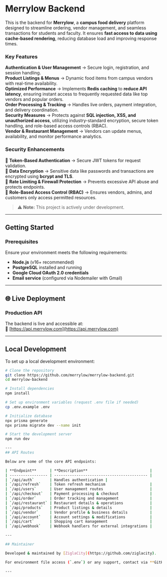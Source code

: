 # Merrylow Backend

This is the backend for **Merrylow**, a **campus food delivery** platform designed to streamline ordering, vendor management, and seamless transactions for students and faculty. It ensures **fast access to data using cache-based rendering**, reducing database load and improving response times.

### **Key Features**

**Authentication & User Management** → Secure login, registration, and session handling.  
 **Product Listings & Menus** → Dynamic food items from campus vendors with real-time availability.  
 **Optimized Performance** → Implements **Redis caching** to **reduce API latency**, ensuring instant access to frequently requested data like top vendors and popular orders.  
 **Order Processing & Tracking** → Handles live orders, payment integration, and delivery coordination.  
 **Security Measures** → Protects against **SQL injection, XSS, and unauthorized access**, utilizing industry-standard encryption, secure token handling, and role-based access controls (RBAC).  
 **Vendor & Restaurant Management** → Vendors can update menus, availability, and monitor performance analytics.

### **Security Enhancements**

🔹 **Token-Based Authentication** → Secure JWT tokens for request validation.  
🔹 **Data Encryption** → Sensitive data like passwords and transactions are encrypted using **bcrypt and TLS**.  
🔹 **Rate Limiting & Firewall Protection** → Prevents excessive API abuse and protects endpoints.  
🔹 **Role-Based Access Control (RBAC)** → Ensures vendors, admins, and customers only access permitted resources.

> ⚠️ **Note:** This project is actively under development.

---

## Getting Started

### **Prerequisites**

Ensure your environment meets the following requirements:

- **Node.js** (v16+ recommended)
- **PostgreSQL** installed and running
- **Google Cloud OAuth 2.0 credentials**
- **Email service** (configured via Nodemailer with Gmail)

---

## 🌐 Live Deployment

### **Production API**

The backend is live and accessible at:  
🔗 [https://api.merrylow.com](https://api.merrylow.com)

---

## Local Development

To set up a local development environment:

```bash
# Clone the repository
git clone https://github.com/merrylow/merrylow-backend.git
cd merrylow-backend

# Install dependencies
npm install

# Set up environment variables (request .env file if needed)
cp .env.example .env

# Initialize database
npx prisma generate
npx prisma migrate dev --name init

# Start the development server
npm run dev

---
## API Routes

Below are some of the core API endpoints:

| **Endpoint**      | **Description**                            |
| ----------------- | ------------------------------------------ |
| `/api/auth`       | Handles authentication |
| `/api/refresh`    | Token refresh mechanism                    |
| `/api/users`      | User management routes                     |
| `/api/checkout`   | Payment processing & checkout              |
| `/api/order`      | Order tracking and management              |
| `/api/restaurant` | Restaurant details & operations            |
| `/api/products`   | Product listings & details                 |
| `/api/vendor`     | Vendor profile & business details          |
| `/api/account`    | Account settings & modifications           |
| `/api/cart`       | Shopping cart management                   |
| `/api/webhook`    | Webhook handlers for external integrations |

---

## Maintainer

Developed & maintained by [ZiglaCity](https://github.com/ziglacity).

For environment file access (`.env`) or any support, contact via **GitHub**. 💖 **Merrylow**

---

```
